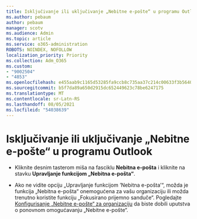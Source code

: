```yaml
---
title: Isključivanje ili uključivanje „Nebitne e-pošte“ u programu Outlook
ms.author: pebaum
author: pebaum
manager: scotv
ms.audience: Admin
ms.topic: article
ms.service: o365-administration
ROBOTS: NOINDEX, NOFOLLOW
localization_priority: Priority
ms.collection: Adm_O365
ms.custom:
- "9002504"
- "4853"
ms.openlocfilehash: e455aab9c1165d53285fa9ccb8c735aa37c214c00633f3b5640a2583dee53226
ms.sourcegitcommit: b5f7da89a650d2915dc652449623c78be6247175
ms.translationtype: MT
ms.contentlocale: sr-Latn-RS
ms.lasthandoff: 08/05/2021
ms.locfileid: "54038639"
---
```

# <a name="turn-off-or-on-clutter-in-outlook"></a>Isključivanje ili uključivanje „Nebitne e-pošte“ u programu Outlook

- Kliknite desnim tasterom miša na fasciklu **Nebitna e-pošta** i kliknite na stavku **Upravljanje funkcijom „Nebitna e-pošta“**.   

- Ako ne vidite opciju „Upravljanje funkcijom ’Nebitna e-pošta’“, možda je funkcija „Nebitna e-pošta“ onemogućena za vašu organizaciju ili možda trenutno koristite funkciju „Fokusirano prijemno sanduče“. Pogledajte [Konfigurisanje „Nebitne e-pošte“ za organizaciju](https://support.office.com/article/832276bd-d024-47b6-a80a-a6b884907a5b?wt.mc_id=SCL_a9c72a77-1bc4-40e6-ba6d-103c1d1aba4c_AdmHlp) da biste dobili uputstva o ponovnom omogućavanju „Nebitne e-pošte“.
